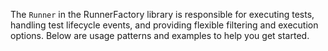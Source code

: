 <!-- (dl
(section-meta
    (title The Runner)
    (include
        (Feature UsingRunner.md)
        (Feature RunnerEvents.md)
    )
)
) -->

The `Runner` in the RunnerFactory library is responsible for executing tests, handling test lifecycle events, and providing flexible filtering and execution options. Below are usage patterns and examples to help you get started.

<!-- (dl (content) ) -->
